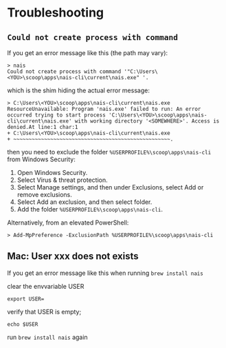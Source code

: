 # Troubleshooting

## `Could not create process with command`

If you get an error message like this (the path may vary):
```
> nais
Could not create process with command '"C:\Users\<YOU>\scoop\apps\nais-cli\current\nais.exe" '.
```
which is the shim hiding the actual error message:
```
> C:\Users\<YOU>\scoop\apps\nais-cli\current\nais.exe
ResourceUnavailable: Program 'nais.exe' failed to run: An error occurred trying to start process 'C:\Users\<YOU>\scoop\apps\nais-cli\current\nais.exe' with working directory '<SOMEWHERE>'. Access is denied.At line:1 char:1
+ C:\Users\<YOU>\scoop\apps\nais-cli\current\nais.exe
+ ~~~~~~~~~~~~~~~~~~~~~~~~~~~~~~~~~~~~~~~~~~~~~~~~~~~.
```
then you need to exclude the folder `%USERPROFILE%\scoop\apps\nais-cli` from Windows Security:

1. Open Windows Security.
2. Select Virus & threat protection.
3. Select Manage settings, and then under Exclusions, select Add or remove exclusions.
4. Select Add an exclusion, and then select folder.
5. Add the folder `%USERPROFILE%\scoop\apps\nais-cli`.

Alternatively, from an elevated PowerShell:
```
> Add-MpPreference -ExclusionPath %USERPROFILE%\scoop\apps\nais-cli
```

## Mac: User xxx does not exists 
If you get an error message like this when running `brew install nais`

clear the envvariable USER
```
export USER=
```
verify that USER is empty;
```
echo $USER
```
run `brew install nais` again